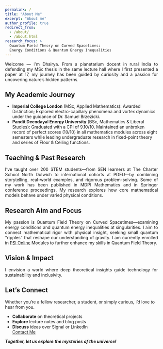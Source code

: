 ```yaml
---
permalink: /  
title: "About Me"  
excerpt: "About me"  
author_profile: true  
redirect_from:  
  - /about/  
  - /about.html  
research_focus: >
  Quantum Field Theory on Curved Spacetimes:
  Energy Conditions & Quantum Energy Inequalities
---  
```

<div style="text-align: justify;"> 
Welcome — I'm Dhairya. From a planetarium docent in rural India to defending my MSc thesis in the same lecture hall where I first presented a paper at 17, my journey has been guided by curiosity and a passion for uncovering nature’s hidden patterns.
</div>

## My Academic Journey  
- **Imperial College London** (MSc, Applied Mathematics): Awarded Distinction; Explored electro-capillary phenomena and vortex dynamics under the guidance of Dr. Samuel Brzezicki.
- **Pandit Deendayal Energy University** (BSc, Mathematics & Liberal Studies): Graduated with a CPI of 9.10/10. Maintained an unbroken record of perfect scores (10/10) in all mathematics modules across eight semesters while leading undergraduate research in fixed-point theory and series of Floor & Ceiling functions.

## Teaching & Past Research  
<div style="text-align: justify;"> 
I’ve taught over 200 STEM students—from SEN learners at The Charter School North Dulwich to international cohorts at PDEU—by combining storytelling, real-world examples, and rigorous problem-solving. Some of my work has been published in MDPI Mathematics and in Springer conference proceedings. My research explores how core mathematical models behave under varied physical conditions.
</div>

## Research Aim and Focus  
<div style="text-align: justify;">
My passion is Quantum Field Theory on Curved Spacetimes—examining energy conditions and quantum energy inequalities at singularities. I aim to connect mathematical rigor with physical insight, seeking small quantum “ripples” that reshape our understanding of gravity. I am currently enrolled in <a href="https://psi-online.perimeterinstitute.ca/">PSI Online</a> Modules to further enhance my skills in Quantum Field Theory.
</div>

## Vision & Impact  
<div style="text-align: justify;">
I envision a world where deep theoretical insights guide technology for sustainability and inclusivity.
</div>

## Let’s Connect  
Whether you’re a fellow researcher, a student, or simply curious, I’d love to hear from you.  
- **Collaborate** on theoretical projects  
- **Explore** lecture notes and blog posts  
- **Discuss** ideas over Signal or LinkedIn  
[Contact Me](/contact/)


**_Together, let us explore the mysteries of the universe!_**
